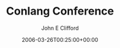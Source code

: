 ---
title: 'Conlang Conference'
posts: 2
hash: 't488'
author: 'John E Clifford'
date: 2006-03-26T00:25:00+00:00
sources:
  - http://forums.tokipona.org/viewtopic.php%3Ft=488.html
---